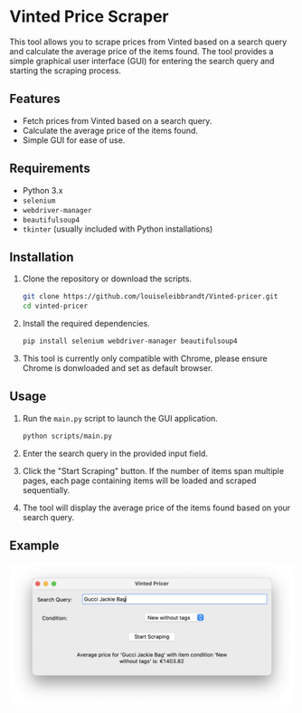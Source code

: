# Vinted Price Scraper

This tool allows you to scrape prices from Vinted based on a search query and calculate the average price of the items found. The tool provides a simple graphical user interface (GUI) for entering the search query and starting the scraping process.

## Features

- Fetch prices from Vinted based on a search query.
- Calculate the average price of the items found.
- Simple GUI for ease of use.

## Requirements

- Python 3.x
- `selenium`
- `webdriver-manager`
- `beautifulsoup4`
- `tkinter` (usually included with Python installations)

## Installation

1. Clone the repository or download the scripts.
    ```bash
    git clone https://github.com/louiseleibbrandt/Vinted-pricer.git
    cd vinted-pricer
    ```

2. Install the required dependencies.
    ```bash
    pip install selenium webdriver-manager beautifulsoup4
    ```

3. This tool is currently only compatible with Chrome, please ensure Chrome is donwloaded and set as default browser.

## Usage

1. Run the `main.py` script to launch the GUI application.
    ```bash
    python scripts/main.py
    ```

2. Enter the search query in the provided input field.

3. Click the "Start Scraping" button. If the number of items span multiple pages, each page containing items will be loaded and scraped sequentially.

4. The tool will display the average price of the items found based on your search query.


## Example

![Screenshot of the GUI](images/GUI_example.png)


